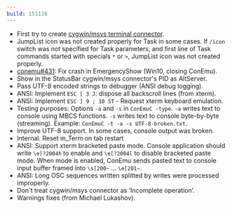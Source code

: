 ```yaml
---
build: 151126
---
```


* First try to create [cygwin/msys terminal connector](https://github.com/Maximus5/cygwin-connector/releases/tag/v0.3).
* JumpList icon was not created properly for Task in some cases.
  If `/icon` switch was not specified for Task parameters,
  and first line of Task commands started with specials `*` or `>`,
  JumpList icon was not created properly.
* [conemu#431](https://github.com/Maximus5/ConEmu/issues/431): Fix crash in EmergencyShow (Win10, closing ConEmu).
* Show in the StatusBar cygwin/msys connector's PID as AltServer.
* Pass UTF-8 encoded strings to debugger (ANSI debug logging).
* ANSI: Implement `ESC [ 3 J`: dispose all backscroll lines (from xterm).
* ANSI: Implement `ESC ] 9 ; 10 ST` - Request xterm keyboard emulation.
* Testing purposes: Options `-a` and `-s` in `ConEmuC -type`.
  `-a` writes text to console using MBCS functions.
  `-s` writes text to console byte-by-byte (streaming).
  Example: `ConEmuC -t -a -s UTF-8-broken.txt`.
* Improve UTF-8 support. In some cases, console output was broken.
* Internal. Reset m_Term on tab restart
* ANSI: Support xterm bracketed paste mode.
  Console application should write `\e[?2004h` to enable and `\e[?2004l`
  to disable bracketed paste mode.
  When mode is enabled, ConEmu sends pasted text to console input buffer
  framed into `\s[200~` ... `\e[201~`.
* ANSI: Long OSC sequences written splitted by writes were processed improperly.
* Don't treat cygwin/msys connector as ‘Incomplete operation’.
* Warnings fixes (from Michael Lukashov).
